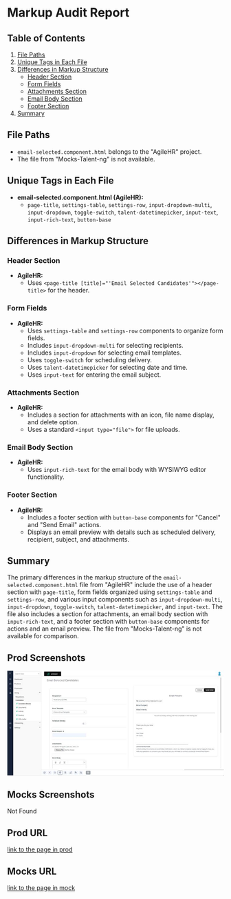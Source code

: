 # Markup Audit Report

## Table of Contents

1. [File Paths](#file-paths)
2. [Unique Tags in Each File](#unique-tags-in-each-file)
3. [Differences in Markup Structure](#differences-in-markup-structure)
   - [Header Section](#header-section)
   - [Form Fields](#form-fields)
   - [Attachments Section](#attachments-section)
   - [Email Body Section](#email-body-section)
   - [Footer Section](#footer-section)
4. [Summary](#summary)

## File Paths

- `email-selected.component.html` belongs to the "AgileHR" project.
- The file from "Mocks-Talent-ng" is not available.

## Unique Tags in Each File

- **email-selected.component.html (AgileHR):**
  - `page-title`, `settings-table`, `settings-row`, `input-dropdown-multi`, `input-dropdown`, `toggle-switch`, `talent-datetimepicker`, `input-text`, `input-rich-text`, `button-base`

## Differences in Markup Structure

### Header Section

- **AgileHR:**
  - Uses `<page-title [title]="'Email Selected Candidates'"></page-title>` for the header.

### Form Fields

- **AgileHR:**
  - Uses `settings-table` and `settings-row` components to organize form fields.
  - Includes `input-dropdown-multi` for selecting recipients.
  - Includes `input-dropdown` for selecting email templates.
  - Uses `toggle-switch` for scheduling delivery.
  - Uses `talent-datetimepicker` for selecting date and time.
  - Uses `input-text` for entering the email subject.

### Attachments Section

- **AgileHR:**
  - Includes a section for attachments with an icon, file name display, and delete option.
  - Uses a standard `<input type="file">` for file uploads.

### Email Body Section

- **AgileHR:**
  - Uses `input-rich-text` for the email body with WYSIWYG editor functionality.

### Footer Section

- **AgileHR:**
  - Includes a footer section with `button-base` components for "Cancel" and "Send Email" actions.
  - Displays an email preview with details such as scheduled delivery, recipient, subject, and attachments.

## Summary

The primary differences in the markup structure of the `email-selected.component.html` file from "AgileHR" include the use of a header section with `page-title`, form fields organized using `settings-table` and `settings-row`, and various input components such as `input-dropdown-multi`, `input-dropdown`, `toggle-switch`, `talent-datetimepicker`, and `input-text`. The file also includes a section for attachments, an email body section with `input-rich-text`, and a footer section with `button-base` components for actions and an email preview. The file from "Mocks-Talent-ng" is not available for comparison.

## Prod Screenshots

![Alt Text](./img-dev.jpg)

## Mocks Screenshots

Not Found

## Prod URL

[link to the page in prod](https://piedpiper.agilehr.net/hiring/candidates/candidate_01j2h56ecpe0wbkf1d21z8w2fj/details)

## Mocks URL

[link to the page in mock](http://localhost:4340/candidates/:id/h-can-deet)
